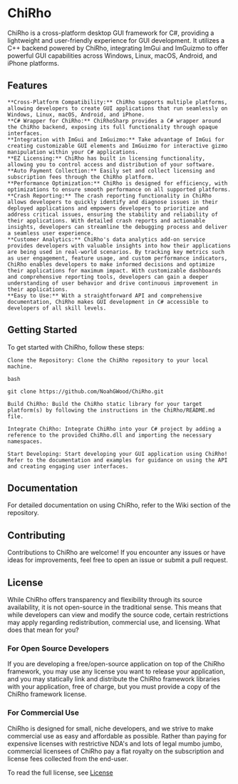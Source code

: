 # ChiRho

ChiRho is a cross-platform desktop GUI framework for C#, providing a lightweight and user-friendly experience for GUI development. It utilizes a C++ backend powered by ChiRho, integrating ImGui and ImGuizmo to offer powerful GUI capabilities across Windows, Linux, macOS, Android, and iPhone platforms.

## Features

    **Cross-Platform Compatibility:** ChiRho supports multiple platforms, allowing developers to create GUI applications that run seamlessly on Windows, Linux, macOS, Android, and iPhone.
    **C# Wrapper for ChiRho:** ChiRhoSharp provides a C# wrapper around the ChiRho backend, exposing its full functionality through opaque interfaces.
    **Integration with ImGui and ImGuizmo:** Take advantage of ImGui for creating customizable GUI elements and ImGuizmo for interactive gizmo manipulation within your C# applications.
    **EZ Licensing:** ChiRho has built in licensing functionality, allowing you to control access and distribution of your software.
    **Auto Payment Collection:** Easily set and collect licensing and subscription fees through the ChiRho platform.
    **Performance Optimization:** ChiRho is designed for efficiency, with optimizations to ensure smooth performance on all supported platforms.
    **Crash Reporting:** The crash reporting functionality in ChiRho allows developers to quickly identify and diagnose issues in their deployed applications and empowers developers to prioritize and address critical issues, ensuring the stability and reliability of their applications. With detailed crash reports and actionable insights, developers can streamline the debugging process and deliver a seamless user experience.
    **Customer Analytics:** ChiRho's data analytics add-on service provides developers with valuable insights into how their applications are being used in real-world scenarios. By tracking key metrics such as user engagement, feature usage, and custom performance indicators, ChiRho enables developers to make informed decisions and optimize their applications for maximum impact. With customizable dashboards and comprehensive reporting tools, developers can gain a deeper understanding of user behavior and drive continuous improvement in their applications.
    **Easy to Use:** With a straightforward API and comprehensive documentation, ChiRho makes GUI development in C# accessible to developers of all skill levels.

## Getting Started

To get started with ChiRho, follow these steps:

    Clone the Repository: Clone the ChiRho repository to your local machine.

    bash

    git clone https://github.com/NoahGWood/ChiRho.git

    Build ChiRho: Build the ChiRho static library for your target platform(s) by following the instructions in the ChiRho/README.md file.

    Integrate ChiRho: Integrate ChiRho into your C# project by adding a reference to the provided ChiRho.dll and importing the necessary namespaces.

    Start Developing: Start developing your GUI application using ChiRho! Refer to the documentation and examples for guidance on using the API and creating engaging user interfaces.

## Documentation

For detailed documentation on using ChiRho, refer to the Wiki section of the repository.

## Contributing

Contributions to ChiRho are welcome! If you encounter any issues or have ideas for improvements, feel free to open an issue or submit a pull request.

## License

While ChiRho offers transparency and flexibility through its source availability, it is not open-source in the traditional sense. This means that while developers can view and modify the source code, certain restrictions may apply regarding redistribution, commercial use, and licensing. What does that mean for you?

### For Open Source Developers
If you are developing a free/open-source application on top of the ChiRho framework, you may use any license you want to release your application, and you may statically link and distribute the ChiRho framework libraries with your application, free of charge, but you must provide a copy of the ChiRho framework license.

### For Commercial Use
ChiRho is designed for small, niche developers, and we strive to make commercial use as easy and affordable as possible. Rather than paying for expensive licenses with restrictive NDA's and lots of legal mumbo jumbo, commercial licensees of ChiRho pay a flat royalty on the subscription and license fees collected from the end-user.

To read the full license, see [License](LICENS.md")